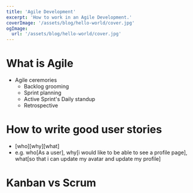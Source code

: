 ```yaml
---
title: 'Agile Development'
excerpt: 'How to work in an Agile Development.'
coverImage: '/assets/blog/hello-world/cover.jpg'
ogImage:
  url: '/assets/blog/hello-world/cover.jpg'
---
```



# What is Agile
- Agile ceremories
  - Backlog grooming
  - Sprint planning
  - Active Sprint's Daily standup
  - Retrospective

# How to write good user stories
- [who][why][what]
- e.g. who[As a user], why[i would like to be able to see a profile page], what[so that i can update my avatar and update my profile]


# Kanban vs Scrum


